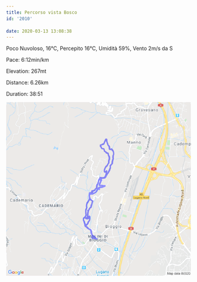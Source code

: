 ```yaml
---
title: Percorso vista Bosco
id: '2010'

date: 2020-03-13 13:08:38
---
```


Poco Nuvoloso, 16°C, Percepito 16°C, Umidità 59%, Vento 2m/s da S

Pace: 6:12min/km

Elevation: 267mt

Distance: 6.26km

Duration: 38:51

![image](/images/2021/08/20200313-activity-map.png)
